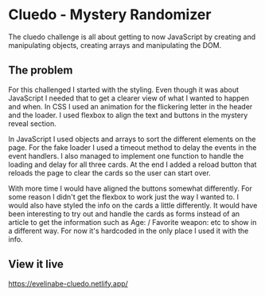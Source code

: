 # Cluedo - Mystery Randomizer

The cluedo challenge is all about getting to now JavaScript by creating and manipulating objects, creating arrays and manipulating the DOM. 


## The problem

For this challenged I started with the styling. Even though it was about JavaScript I needed that to get a clearer view of what I wanted to happen and when. In CSS I used an animation for the flickering letter in the header and the loader. I used flexbox to align the text and buttons in the mystery reveal section. 

In JavaScript I used objects and arrays to sort the different elements on the page. For the fake loader I used a timeout method to delay the events in the event handlers. I also managed to implement one function to handle the loading and delay for all three cards. At the end I added a reload button that reloads the page to clear the cards so the user can start over. 

With more time I would have aligned the buttons somewhat differently. For some reason I didn't get the flexbox to work just the way I wanted to. I would also have styled the info on the cards a little differently. It would have been interesting to try out and handle the cards as forms instead of an article to get the information such as Age: / Favorite weapon: etc to show in a different way. For now it's hardcoded in the only place I used it with the info.

## View it live

https://evelinabe-cluedo.netlify.app/
